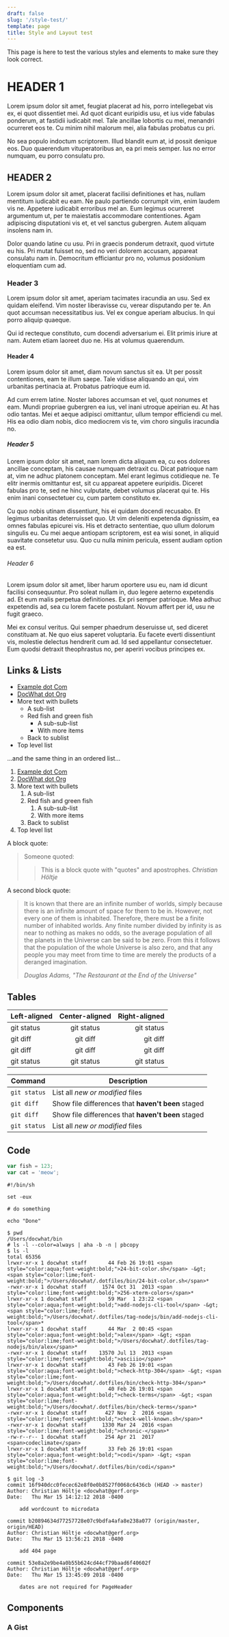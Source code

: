 ```yaml
---
draft: false
slug: '/style-test/'
template: page
title: Style and Layout test
---
```


This page is here to test the various styles and elements to make
sure they look correct.

HEADER 1
========

Lorem ipsum dolor sit amet, feugiat placerat ad his, porro
intellegebat vis ex, ei quot dissentiet mei. Ad quot dicant
euripidis usu, et ius vide fabulas ponderum, at fastidii iudicabit
mel. Tale ancillae lobortis cu mei, menandri ocurreret eos te. Cu
minim nihil malorum mei, alia fabulas probatus cu pri.

No sea populo indoctum scriptorem. Illud blandit eum at, id possit
denique eos. Duo quaerendum vituperatoribus an, ea pri meis semper.
Ius no error numquam, eu porro consulatu pro.

HEADER 2
--------

Lorem ipsum dolor sit amet, placerat facilisi definitiones et has,
nullam mentitum iudicabit eu eam. Ne paulo partiendo corrumpit vim,
enim laudem vis ne. Appetere iudicabit erroribus mel an. Eum legimus
ocurreret argumentum ut, per te maiestatis accommodare contentiones.
Agam adipiscing disputationi vis et, et vel sanctus gubergren. Autem
aliquam insolens nam in.

Dolor quando latine cu usu. Pri in graecis ponderum detraxit, quod
virtute eu his. Pri mutat fuisset no, sed no veri dolorem accusam,
appareat consulatu nam in. Democritum efficiantur pro no, volumus
posidonium eloquentiam cum ad.

### Header 3

Lorem ipsum dolor sit amet, aperiam tacimates iracundia an usu. Sed
ex quidam eleifend. Vim noster liberavisse cu, verear disputando per
te. An quot accumsan necessitatibus ius. Vel ex congue aperiam
albucius. In qui porro aliquip quaeque.

Qui id recteque constituto, cum docendi adversarium ei. Elit primis
iriure at nam. Autem etiam laoreet duo ne. His at volumus
quaerendum.

#### Header 4

Lorem ipsum dolor sit amet, diam novum sanctus sit ea. Ut per possit
contentiones, eam te illum saepe. Tale vidisse aliquando an qui, vim
urbanitas pertinacia at. Probatus patrioque eum id.

Ad cum errem latine. Noster labores accumsan et vel, quot nonumes et
eam. Mundi propriae gubergren ea ius, vel inani utroque apeirian eu.
At has odio tantas. Mei et aeque adipisci omittantur, ullum tempor
efficiendi cu mel. His ea odio diam nobis, dico mediocrem vis te,
vim choro singulis iracundia no.

##### Header 5

Lorem ipsum dolor sit amet, nam lorem dicta aliquam ea, cu eos
dolores ancillae conceptam, his causae numquam detraxit cu. Dicat
patrioque nam at, vim ne adhuc platonem conceptam. Mel erant legimus
cotidieque ne. Te elitr inermis omittantur est, sit cu appareat
appetere euripidis. Diceret fabulas pro te, sed ne hinc vulputate,
debet volumus placerat qui te. His enim inani consectetuer cu, cum
partem constituto ex.

Cu quo nobis utinam dissentiunt, his ei quidam docendi recusabo. Et
legimus urbanitas deterruisset quo. Ut vim deleniti expetenda
dignissim, ea omnes fabulas epicurei vis. His et detracto
sententiae, quo ullum dolorum singulis eu. Cu mei aeque antiopam
scriptorem, est ea wisi sonet, in aliquid suavitate consetetur usu.
Quo cu nulla minim pericula, essent audiam option ea est.

###### Header 6

Lorem ipsum dolor sit amet, liber harum oportere usu eu, nam id
dicunt facilisi consequuntur. Pro soleat nullam in, duo legere
aeterno expetendis ad. Et eum malis perpetua definitiones. Ex pri
semper patrioque. Mea adhuc expetendis ad, sea cu lorem facete
postulant. Novum affert per id, usu ne fugit graeco.

Mei ex consul veritus. Qui semper phaedrum deseruisse ut, sed
diceret constituam at. Ne quo eius saperet voluptaria. Eu facete
everti dissentiunt vis, molestie delectus hendrerit cum ad. Id sed
appellantur consectetuer. Eum quodsi detraxit theophrastus no, per
aperiri vocibus principes ex.

Links & Lists
-------------

-   [Example dot Com](http://example.com)
-   [DocWhat dot Org](https://docwhat.org)
-   More text with bullets
    -   A sub-list
    -   Red fish and green fish
        -   A sub-sub-list
        -   With more items
    -   Back to sublist
-   Top level list

...and the same thing in an ordered list...

1.  [Example dot Com](http://example.com)
2.  [DocWhat dot Org](https://docwhat.org)
3.  More text with bullets
    1.  A sub-list
    2.  Red fish and green fish <!-- -->
        1.  A sub-sub-list
        2.  With more items
    3.  Back to sublist
4.  Top level list

A block quote:

> Someone quoted:
>
> > This is a block quote with "quotes" and apostrophes.
> > <cite>Christian Höltje</cite>

A second block quote:

> It is known that there are an infinite number of worlds, simply
> because there is an infinite amount of space for them to be in.
> However, not every one of them is inhabited. Therefore, there must
> be a finite number of inhabited worlds. Any finite number divided
> by infinity is as near to nothing as makes no odds, so the average
> population of all the planets in the Universe can be said to be
> zero. From this it follows that the population of the whole
> Universe is also zero, and that any people you may meet from time
> to time are merely the products of a deranged imagination.
>
> <cite>Douglas Adams, "The Restaurant at the End of the
> Universe"</cite>

Tables
------

| Left-aligned | Center-aligned |  Right-aligned|
|:-------------|:--------------:|--------------:|
| git status   |   git status   |     git status|
| git diff     |    git diff    |       git diff|
| git diff     |    git diff    |       git diff|
| git status   |   git status   |     git status|

| Command      | Description                                        |
|--------------|----------------------------------------------------|
| `git status` | List all *new or modified* files                   |
| `git diff`   | Show file differences that **haven't been** staged |
| `git diff`   | Show file differences that **haven't been** staged |
| `git status` | List all *new or modified* files                   |

Code
----

``` js
var fish = 123;
var cat = 'meow';
```

``` bash{1,7}
#!/bin/sh

set -eux

# do something

echo "Done"
```

``` terminal
$ pwd
/Users/docwhat/bin
# ls -l --color=always | aha -b -n | pbcopy
$ ls -l
total 65356
lrwxr-xr-x 1 docwhat staff       44 Feb 26 19:01 <span style="color:aqua;font-weight:bold;">24-bit-color.sh</span> -&gt; <span style="color:lime;font-weight:bold;">/Users/docwhat/.dotfiles/bin/24-bit-color.sh</span>*
-rwxr-xr-x 1 docwhat staff     1574 Oct 31  2013 <span style="color:lime;font-weight:bold;">256-xterm-colors</span>*
lrwxr-xr-x 1 docwhat staff       59 Mar  1 23:22 <span style="color:aqua;font-weight:bold;">add-nodejs-cli-tool</span> -&gt; <span style="color:lime;font-weight:bold;">/Users/docwhat/.dotfiles/tag-nodejs/bin/add-nodejs-cli-tool</span>*
lrwxr-xr-x 1 docwhat staff       44 Mar  2 00:45 <span style="color:aqua;font-weight:bold;">alex</span> -&gt; <span style="color:lime;font-weight:bold;">/Users/docwhat/.dotfiles/tag-nodejs/bin/alex</span>*
-rwxr-xr-x 1 docwhat staff    13570 Jul 13  2013 <span style="color:lime;font-weight:bold;">asciiio</span>*
lrwxr-xr-x 1 docwhat staff       43 Feb 26 19:01 <span style="color:aqua;font-weight:bold;">check-http-304</span> -&gt; <span style="color:lime;font-weight:bold;">/Users/docwhat/.dotfiles/bin/check-http-304</span>*
lrwxr-xr-x 1 docwhat staff       40 Feb 26 19:01 <span style="color:aqua;font-weight:bold;">check-terms</span> -&gt; <span style="color:lime;font-weight:bold;">/Users/docwhat/.dotfiles/bin/check-terms</span>*
-rwxr-xr-x 1 docwhat staff      427 Nov  2  2016 <span style="color:lime;font-weight:bold;">check-well-known.sh</span>*
-rwxr-xr-x 1 docwhat staff     1330 Mar 24  2016 <span style="color:lime;font-weight:bold;">chronic-</span>*
-rw-r--r-- 1 docwhat staff      254 Apr 21  2017 <span>codeclimate</span>
lrwxr-xr-x 1 docwhat staff       33 Feb 26 19:01 <span style="color:aqua;font-weight:bold;">codi</span> -&gt; <span style="color:lime;font-weight:bold;">/Users/docwhat/.dotfiles/bin/codi</span>*
```

``` git
$ git log -3
commit 16f940dcc0fecec62e8f0e0b8527f0068c6436cb (HEAD -> master)
Author: Christian Höltje <docwhat@gerf.org>
Date:   Thu Mar 15 14:12:12 2018 -0400

    add wordcount to microdata

commit b20894634d77257728e07c9bdfa4afa8e238a077 (origin/master, origin/HEAD)
Author: Christian Höltje <docwhat@gerf.org>
Date:   Thu Mar 15 13:56:21 2018 -0400

    add 404 page

commit 53e8a2e9be4a0b55b624cd44cf79baad6f40602f
Author: Christian Höltje <docwhat@gerf.org>
Date:   Thu Mar 15 13:45:09 2018 -0400

    dates are not required for PageHeader
```

Components
----------

### A Gist

<Gist id=2973488 file=example1.vim></Gist>
